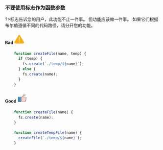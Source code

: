### 不要使用标志作为函数参数

?>标志告诉您的用户，此功能不止一件事。 但功能应该做一件事。 如果它们根据布尔值遵循不同的代码路径，请分开您的功能。

#### Bad  ![logo](./images/icon_bad.svg ':size=WIDTHxHEIGHT')
```js
	function createFile(name, temp) {
	  if (temp) {
	    fs.create(`./temp/${name}`);
	  } else {
	    fs.create(name);
	  }
	}
```
#### Good  ![logo](./images/icon_good.svg ':size=WIDTHxHEIGHT')
```js
	function createFile(name) {
	  fs.create(name);
	}
	
	function createTempFile(name) {
	  createFile(`./temp/${name}`);
	}
```